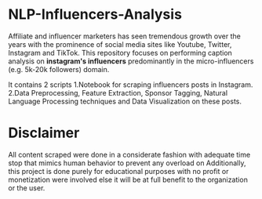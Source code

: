 # NLP-Influencers-Analysis
Affiliate and influencer marketers has seen tremendous growth over the years with the prominence of social media sites like Youtube, Twitter, Instagram and TikTok. 
This repository focuses on performing caption analysis on **instagram's influencers** predominantly in the micro-influencers (e.g. 5k-20k followers) domain.

It contains 2 scripts
1.Notebook for scraping influencers posts in Instagram.
2.Data Preprocessing, Feature Extraction, Sponsor Tagging, Natural Language Processing techniques and Data Visualization on these posts.

# Disclaimer
All content scraped were done in a considerate fashion with adequate time stop that mimics human behavior to prevent any overload on 
Additionally, this project is done purely for educational purposes with no profit or monetization were involved else it will be at full benefit to the organization or the user.
